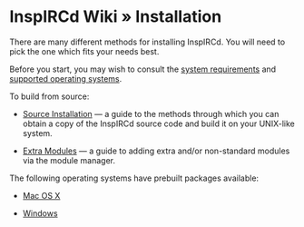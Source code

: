 # InspIRCd Wiki &raquo; Installation

There are many different methods for installing InspIRCd. You will need to pick the one which fits
your needs best.

Before you start, you may wish to consult the [system requirements](https://github.com/inspircd/wiki/blob/master/System-Requirements.md)
and [supported operating systems](https://github.com/inspircd/wiki/blob/master/Supported-Operating-Systems.md).

To build from source:

* [Source Installation](https://github.com/inspircd/wiki/blob/master/Installation/Source.md) &mdash;
  a guide to the methods through which you can obtain a copy of the InspIRCd source code and build
  it on your UNIX-like system.

* [Extra Modules](https://github.com/inspircd/wiki/blob/master/Module-Manager.md) &mdash; a guide
  to adding extra and/or non-standard modules via the module manager.

The following operating systems have prebuilt packages available:

* [Mac OS X](https://github.com/inspircd/wiki/blob/master/Installation/Mac-OS-X.md)

* [Windows](https://github.com/inspircd/wiki/blob/master/Installation/Windows.md)